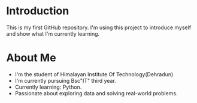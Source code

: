 # Introduction
This is my first GitHub repository. I'm using this project to introduce myself and show what I'm currently learning.

# About Me
- I'm the student of Himalayan Institute Of Technology(Dehradun)
- I'm currently pursuing Bsc"IT" third year.
- Currently learning: Python.
- Passionate about exploring data and solving real-world problems.
